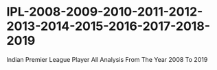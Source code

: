 # IPL-2008-2009-2010-2011-2012-2013-2014-2015-2016-2017-2018-2019
Indian Premier League Player All Analysis From The Year 2008 To 2019
